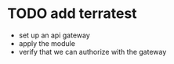 # TODO add terratest

- set up an api gateway
- apply the module
- verify that we can authorize with the gateway